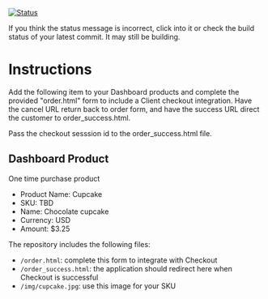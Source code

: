 [![Status](https://img.shields.io/badge/status-SUBMITTABLE%20COMMIT:%2006be8b3c39037b4619e0ba82580cb3fbab15374e-brightgreen.svg)](https://github.com/andremcb/bakery_scaffold_AApE3fQi8zR0pcdo/commit/06be8b3c39037b4619e0ba82580cb3fbab15374e)





























































If you think the status message is incorrect, click into it or check the build status of your latest commit. It may still be building.

# Instructions 

Add the following item to your Dashboard products and complete the provided "order.html" form to include a Client checkout integration. Have the cancel URL return back to order form, and have the success URL direct the customer to order_success.html. 

Pass the checkout sesssion id to the order_success.html file.

## Dashboard Product
One time purchase product
* Product Name: Cupcake
* SKU: TBD
* Name: Chocolate cupcake
* Currency: USD
* Amount: $3.25

The repository includes the following files:
* `/order.html`: complete this form to integrate with Checkout
* `/order_success.html`: the application should redirect here when Checkout is successful
* `/img/cupcake.jpg`: use this image for your SKU
